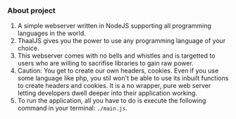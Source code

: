 ### About project

1. A simple webserver written in NodeJS supporting all programming languages in the world.
2. ThaalJS gives you the power to use any programming language of your choice.
3. This webserver comes with no bells and whistles and is targetted to users who are willing to sacrifise libraries to gain raw power.
4. Caution: You get to create our own headers, cookies. Even if you use some language like php, you stil won't be able to use its inbuilt functions to create headers and cookies. It is a no wrapper, pure web server letting developers dwell deeper into their application working.
5. To run the application, all you have to do is execute the following command in your terminal: `./main.js`.